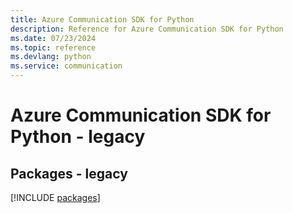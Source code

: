 ```yaml
---
title: Azure Communication SDK for Python
description: Reference for Azure Communication SDK for Python
ms.date: 07/23/2024
ms.topic: reference
ms.devlang: python
ms.service: communication
---
```

# Azure Communication SDK for Python - legacy
## Packages - legacy
[!INCLUDE [packages](communication-index.md)]